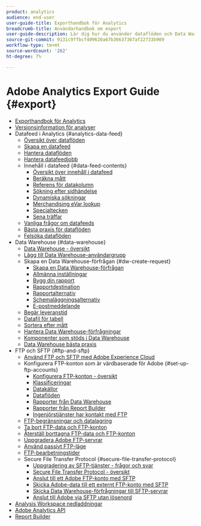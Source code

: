 ```yaml
---
product: analytics
audience: end-user
user-guide-title: Exporthandbok för Analytics
breadcrumb-title: Användarhandbok om export
user-guide-description: Lär dig hur du använder dataflöden och Data Warehouse för att hämta data.
source-git-commit: 9131c9ffbcf409620a67b36637367af22733b909
workflow-type: tm+mt
source-wordcount: '262'
ht-degree: 7%

---
```



# Adobe Analytics Export Guide {#export}

+ [Exporthandbok för Analytics](home.md)
+ [Versionsinformation för analyser](https://experienceleague.adobe.com/docs/analytics/release-notes/latest.html?lang=sv-SE)
+ Datafeed i Analytics {#analytics-data-feed}
   + [Översikt över dataflöden](analytics-data-feed/data-feed-overview.md)
   + [Skapa en datafeed](analytics-data-feed/create-feed.md)
   + [Hantera dataflöden](analytics-data-feed/df-manage-feeds.md)
   + [Hantera datafeedjobb](analytics-data-feed/df-manage-jobs.md)
   + Innehåll i datafeed {#data-feed-contents}
      + [Översikt över innehåll i datafeed](analytics-data-feed/c-df-contents/datafeeds-contents.md)
      + [Beräkna mått](analytics-data-feed/c-df-contents/datafeeds-calculate.md)
      + [Referens för datakolumn](analytics-data-feed/c-df-contents/datafeeds-reference.md)
      + [Sökning efter sidhändelse](analytics-data-feed/c-df-contents/datafeeds-page-event.md)
      + [Dynamiska sökningar](analytics-data-feed/c-df-contents/dynamic-lookups.md)
      + [Merchandising eVar lookup](analytics-data-feed/c-df-contents/merchandising-evar-lookup.md)
      + [Specialtecken](analytics-data-feed/c-df-contents/datafeeds-spec-chars.md)
      + [Sena träffar](analytics-data-feed/c-df-contents/late-arriving-hits.md)
   + [Vanliga frågor om datafeeds](analytics-data-feed/df-faq.md)
   + [Bästa praxis för dataflöden](analytics-data-feed/data-feeds-best-practices.md)
   + [Felsöka dataflöden](analytics-data-feed/troubleshooting.md)
+ Data Warehouse {#data-warehouse}
   + [Data Warehouse - översikt](data-warehouse/data-warehouse.md)
   + [Lägg till Data Warehouse-användargrupp](data-warehouse/t-dw-group.md)
   + Skapa en Data Warehouse-förfrågan {#dw-create-request}
      + [Skapa en Data Warehouse-förfrågan](/help/export/data-warehouse/create-request/t-dw-create-request.md)
      + [Allmänna inställningar](/help/export/data-warehouse/create-request/dw-general-settings.md)
      + [Bygg din rapport](/help/export/data-warehouse/create-request/dw-request-build-report.md)
      + [Rapportdestination](/help/export/data-warehouse/create-request/dw-request-report-destinations.md)
      + [Rapportalternativ](/help/export/data-warehouse/create-request/dw-request-report-options.md)
      + [Schemaläggningsalternativ](/help/export/data-warehouse/create-request/dw-request-scheduling.md)
      + [E-postmeddelande](/help/export/data-warehouse/create-request/dw-request-email.md)
   + [Begär leveranstid](data-warehouse/delivery-time.md)
   + [Datafil för tabell](data-warehouse/t-tableau.md)
   + [Sortera efter mått](data-warehouse/sorting-by-metric.md)
   + [Hantera Data Warehouse-förfrågningar](data-warehouse/data-warehouse-requests-manage.md)
   + [Komponenter som stöds i Data Warehouse](data-warehouse/component-support.md)
   + [Data Warehouse bästa praxis](data-warehouse/data-warehouse-bp.md)
+ FTP och SFTP {#ftp-and-sftp}
   + [Använd FTP och SFTP med Adobe Experience Cloud](ftp-and-sftp/ftp-overview.md)
   + Konfigurera FTP-konton som är värdbaserade för Adobe {#set-up-ftp-accounts}
      + [Konfigurera FTP-konton - översikt](ftp-and-sftp/c-set-up-ftp-accounts/ftp-accounts.md)
      + [Klassificeringar](ftp-and-sftp/c-set-up-ftp-accounts/ftp-saint.md)
      + [Datakällor](ftp-and-sftp/c-set-up-ftp-accounts/ftp-datasources.md)
      + [Dataflöden](ftp-and-sftp/c-set-up-ftp-accounts/ftp-datafeeds.md)
      + [Rapporter från Data Warehouse](ftp-and-sftp/c-set-up-ftp-accounts/ftp-dw-reports.md)
      + [Rapporter från Report Builder](ftp-and-sftp/c-set-up-ftp-accounts/ftp-arb-reports.md)
      + [Ingenjörstjänster har kontakt med FTP](ftp-and-sftp/c-set-up-ftp-accounts/ftp-eng-services.md)
   + [FTP-begränsningar och datalagring](ftp-and-sftp/ftp-limits.md)
   + [Ta bort FTP-data och FTP-konton](ftp-and-sftp/ftp-delete.md)
   + [Återställ borttagna FTP-data och FTP-konton](ftp-and-sftp/ftp-restore.md)
   + [Uppgradera Adobe FTP-servrar](ftp-and-sftp/ftp-upgrade.md)
   + [Använd passivt FTP-läge](ftp-and-sftp/ftp-passive.md)
   + [FTP-bearbetningstider](ftp-and-sftp/ftp-processing.md)
   + Secure File Transfer Protocol {#secure-file-transfer-protocol}
      + [Uppgradering av SFTP-tjänster - frågor och svar](ftp-and-sftp/c-sftp/sftp-upgrade.md)
      + [Secure File Transfer Protocol - översikt](ftp-and-sftp/c-sftp/ftp-sftp.md)
      + [Anslut till ett Adobe FTP-konto med SFTP](ftp-and-sftp/c-sftp/ftp-sftp-connect.md)
      + [Skicka Adobe-data till ett externt FTP-konto med SFTP](ftp-and-sftp/c-sftp/ftp-sftp-transfer.md)
      + [Skicka Data Warehouse-förfrågningar till SFTP-servrar](ftp-and-sftp/c-sftp/ftp-sftp-dw.md)
      + [Anslut till Adobe via SFTP utan lösenord](ftp-and-sftp/c-sftp/ftp-sftp-cert-auth.md)
+ [Analysis Workspace nedladdningar](https://experienceleague.adobe.com/docs/analytics/analyze/analysis-workspace/curate-share/download-send.html?lang=sv-SE)
+ [Adobe Analytics API](https://www.adobe.io/apis/experiencecloud/analytics/docs.html)
+ [Report Builder](https://experienceleague.adobe.com/sv/docs/analytics/analyze/report-builder/rb-overview)

